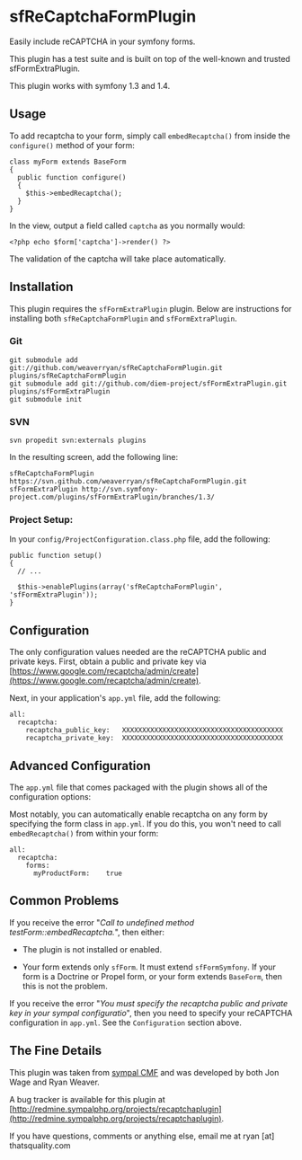sfReCaptchaFormPlugin
=====================

Easily include reCAPTCHA in your symfony forms.

This plugin has a test suite and is built on top of the well-known and
trusted sfFormExtraPlugin.

This plugin works with symfony 1.3 and 1.4.

Usage
-----

To add recaptcha to your form, simply call `embedRecaptcha()` from inside
the `configure()` method of your form:

    class myForm extends BaseForm
    {
      public function configure()
      {
        $this->embedRecaptcha();
      }
    }

In the view, output a field called `captcha` as you normally would:

    <?php echo $form['captcha']->render() ?>

The validation of the captcha will take place automatically.

Installation
------------

This plugin requires the `sfFormExtraPlugin` plugin. Below are instructions
for installing both `sfReCaptchaFormPlugin` and `sfFormExtraPlugin`.

### Git

    git submodule add git://github.com/weaverryan/sfReCaptchaFormPlugin.git plugins/sfReCaptchaFormPlugin
    git submodule add git://github.com/diem-project/sfFormExtraPlugin.git plugins/sfFormExtraPlugin
    git submodule init

### SVN

    svn propedit svn:externals plugins

In the resulting screen, add the following line:

    sfReCaptchaFormPlugin https://svn.github.com/weaverryan/sfReCaptchaFormPlugin.git
    sfFormExtraPlugin http://svn.symfony-project.com/plugins/sfFormExtraPlugin/branches/1.3/

### Project Setup:

In your `config/ProjectConfiguration.class.php` file, add the following:

    public function setup()
    {
      // ...

      $this->enablePlugins(array('sfReCaptchaFormPlugin', 'sfFormExtraPlugin'));
    }

Configuration
-------------

The only configuration values needed are the reCAPTCHA public and private keys.
First, obtain a public and private key via
[https://www.google.com/recaptcha/admin/create](https://www.google.com/recaptcha/admin/create).

Next, in your application's `app.yml` file, add the following:

    all:
      recaptcha:
        recaptcha_public_key:   XXXXXXXXXXXXXXXXXXXXXXXXXXXXXXXXXXXXXXXX
        recaptcha_private_key:  XXXXXXXXXXXXXXXXXXXXXXXXXXXXXXXXXXXXXXXX

Advanced Configuration
----------------------

The `app.yml` file that comes packaged with the plugin shows all of the
configuration options:

Most notably, you can automatically enable recaptcha on any form by
specifying the form class in `app.yml`. If you do this, you won't need
to call `embedRecaptcha()` from within your form:

    all:
      recaptcha:
        forms:
          myProductForm:    true

Common Problems
---------------

If you receive the error "_Call to undefined method testForm::embedRecaptcha._",
then either:

 * The plugin is not installed or enabled.

 * Your form extends only `sfForm`. It must extend `sfFormSymfony`. If
   your form is a Doctrine or Propel form, or your form extends `BaseForm`,
   then this is not the problem.

If you receive the error "_You must specify the recaptcha public and
private key in your sympal configuratio_", then you need to specify your
reCAPTCHA configuration in `app.yml`. See the `Configuration` section above.

The Fine Details
----------------

This plugin was taken from [sympal CMF](http://www.sympalphp.org) and was
developed by both Jon Wage and Ryan Weaver.

A bug tracker is available for this plugin at
[http://redmine.sympalphp.org/projects/recaptchaplugin](http://redmine.sympalphp.org/projects/recaptchaplugin).

If you have questions, comments or anything else, email me at ryan [at] thatsquality.com